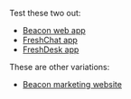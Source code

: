 <body>
    <p>
     Test these two out:   
    <ul>
       <li><a href="https://socialspacedev.github.io/chat-tools/beacon-web-app">Beacon web app</a></li>
       <li><a href="https://socialspacedev.github.io/chat-tools/freshchat">FreshChat app</a></li> 
       <li><a href="https://socialspacedev.github.io/chat-tools/freshdesk">FreshDesk app</a></li>
    </ul>
    </p>
     <p>
    These are other variations:
    <ul>
       <li><a href="https://socialspacedev.github.io/chat-tools/beacon-marketing-website">Beacon marketing website</a></li>
    </ul>
    </p>
</body>
